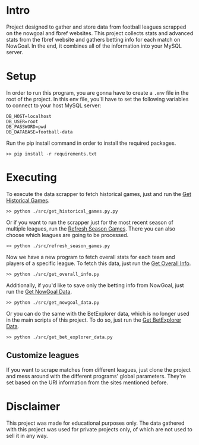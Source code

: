 # Intro
Project designed to gather and store data from football leagues scrapped on the nowgoal and fbref websites. This project collects stats and advanced stats from the fbref website and gathers betting info for each match on NowGoal. In the end, it combines all of the information into your MySQL server.

# Setup
In order to run this program, you are gonna have to create a `.env` file in the root of the project. In this env file, you'll have to set the following variables to connect to your host MySQL server:

```
DB_HOST=localhost
DB_USER=root
DB_PASSWORD=pwd
DB_DATABASE=football-data
```

Run the pip install command in order to install the required packages.
```
>> pip install -r requirements.txt
```

# Executing
To execute the data scrapper to fetch historical games, just and run the [Get Historical Games](https://github.com/caiomelo22/football-data/blob/main/src/get_historical_games.py).

```
>> python ./src/get_historical_games.py.py
```

Or if you want to run the scrapper just for the most recent season of multiple leagues, run the [Refresh Season Games](https://github.com/caiomelo22/football-data/blob/main/src/refresh_season_games.py). There you can also choose which leagues are going to be processed.

```
>> python ./src/refresh_season_games.py
```

Now we have a new program to fetch overall stats for each team and players of a specific league. To fetch this data, just run the [Get Overall Info](https://github.com/caiomelo22/football-data/blob/main/src/get_overall_info.py).

```
>> python ./src/get_overall_info.py
```

Additionally, if you'd like to save only the betting info from NowGoal, just run the [Get NowGoal Data](https://github.com/caiomelo22/football-data/blob/main/src/get_nowgoal_data.py).

```
>> python ./src/get_nowgoal_data.py
```

Or you can do the same with the BetExplorer data, which is no longer used in the main scripts of this project. To do so, just run the [Get BetExplorer Data](https://github.com/caiomelo22/football-data/blob/main/src/get_betexplorer_data.py).

```
>> python ./src/get_bet_explorer_data.py
```

## Customize leagues
If you want to scrape matches from different leagues, just clone the project and mess around with the different programs' global parameters. They're set based on the URI information from the sites mentioned before.

# Disclaimer
This project was made for educational purposes only. The data gathered with this project was used for private projects only, of which are not used to sell it in any way.


